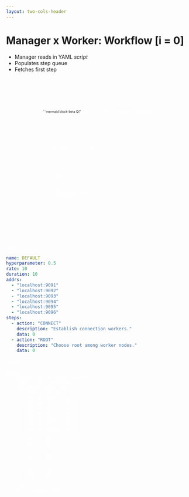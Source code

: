 ```yaml
---
layout: two-cols-header
---
```


# Manager x Worker: Workflow [i = 0]

- Manager reads in YAML _script_
- Populates step queue
- Fetches first step

<div
    alt="StepQ"
    style="transform: scale(0.6)"
    class="absolute top--5 left-30% right-0 bottom-0"
>
```mermaid
block-beta
    Q("<font color=white>StepQ")
    space
    block:items
        columns 1
        A["CONN"] 
        B["ROOT"]
        C["    "]
    end

    Q --> items

    style Q fill:#FF0000
```
</div>

<div
    alt="Pool"
    style="transform: scale(0.6)"
    class="absolute top--5 left-60% right-0 bottom-0"
>

```mermaid
block-beta
    P("<font color=white>Pool ")
    space
    block:workers
        columns 3
        W0["W<sub>0</sub>"] 
        W1["W<sub>1</sub>"]
        W2["W<sub>2</sub>"]
        W3["W<sub>3</sub>"]
        W4["W<sub>4</sub>"]
        W5["W<sub>5</sub>"]
        W6["W<sub>6</sub>"]
    end
    P-->workers
    style P fill:#0070C0
```
</div>

::left::

```yaml
name: DEFAULT
hyperparameter: 0.5
rate: 10 
duration: 10
addrs:
  - "localhost:9091"
  - "localhost:9092"
  - "localhost:9093"
  - "localhost:9094"
  - "localhost:9095"
  - "localhost:9096"
steps:
  - action: "CONNECT"
    description: "Establish connection workers."
    data: 0
  - action: "ROOT"
    description: "Choose root among worker nodes."
    data: 0
```

::right::

```mermaid
graph LR
    M[<font color=white>Manager]
    style M fill:#FF0000
    subgraph Worker_Pool
        direction TB
        W0["W<sub>0</sub>"] 
        W1["W<sub>1</sub>"]
        W2["W<sub>2</sub>"]
        W3["W<sub>3</sub>"]
        W4["W<sub>4</sub>"]
        W5["W<sub>5</sub>"]
        W6["W<sub>6</sub>"]

        W0 -.- W1
        W0 -.- W2

        W1 -.- W3
        W1 -.- W4

        W2 -.- W5
        W2 -.- W6

    end
    M --> Worker_Pool
```

<TUMLogo variant="white" />
